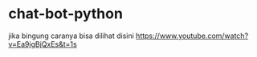 # chat-bot-python

jika bingung caranya bisa dilihat disini https://www.youtube.com/watch?v=Ea9jgBjQxEs&t=1s
